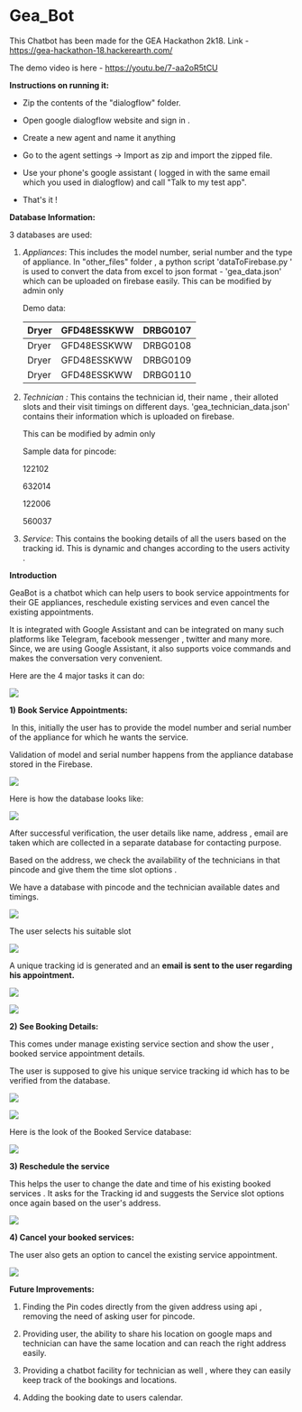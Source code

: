 # Gea_Bot



This Chatbot has been made for the GEA Hackathon 2k18. Link - https://gea-hackathon-18.hackerearth.com/ 

The demo video is here - https://youtu.be/7-aa2oR5tCU



**Instructions on running it:**

- Zip the contents of the "dialogflow" folder.

- Open google dialogflow website and sign in .

- Create a new agent and name it anything

- Go to the agent settings -> Import as zip and import the zipped file.

- Use your phone's google assistant ( logged in with the same email which you used in dialogflow) and call "Talk to my test app".

- That's it ! 




**Database Information:**

3 databases are used:

1. *Appliances*: This includes the model number, serial number and the type of appliance. In "other_files" folder , a python script 'dataToFirebase.py ' is used to convert the data from excel to json format - 'gea_data.json' which can be uploaded on firebase easily. This can be modified by admin only

   Demo data:

   | Dryer | GFD48ESSKWW | DRBG0107 |
   | ----- | ----------- | -------- |
   | Dryer | GFD48ESSKWW | DRBG0108 |
   | Dryer | GFD48ESSKWW | DRBG0109 |
   | Dryer | GFD48ESSKWW | DRBG0110 |

2. *Technician :* This contains the technician id, their name , their alloted slots and their visit timings on different days. 'gea_technician_data.json' contains their information which is uploaded on firebase. 

   This can be modified by admin only

   Sample data for pincode:

   122102

   632014

   122006

   560037

3. *Service*: This contains the booking details of all the users based on the tracking id. This is dynamic and changes according to the users activity .


**Introduction**

GeaBot is a chatbot which can help users to book service appointments for their GE appliances, reschedule existing services and even cancel the existing appointments. 

It is integrated with Google Assistant and can be integrated on many such platforms like Telegram, facebook messenger , twitter and many more. Since, we are using Google Assistant, it also supports voice commands and makes the conversation very convenient.



Here are the 4 major tasks it can do:



![](https://image.ibb.co/gn05B9/Whats_App_Image_2018_10_07_at_21_56_25_4.jpg)

**1) Book Service Appointments:** 

​	In this, initially the user has to provide the model number and serial number of the appliance for which he wants the service. 

Validation of model and serial number happens from the  appliance database stored in the Firebase.

![](https://image.ibb.co/iwTiW9/Whats_App_Image_2018_10_07_at_21_56_25_2.jpg)

Here is how the database looks like:

![](https://image.ibb.co/d0OxPU/Screenshot_288.png)



After successful verification, the user details like name, address , email are taken which are collected in a separate database for contacting purpose. 

Based on the address, we check the availability of the technicians in that pincode and give them the time slot options . 

We have a database with pincode and the technician available dates and timings.

![](https://image.ibb.co/dPJ8W9/Screenshot_289.png)



The user selects his suitable slot

![](https://image.ibb.co/k8POW9/Whats_App_Image_2018_10_07_at_21_56_25_1.jpg)

A unique tracking id is generated and an **email is sent to the user regarding his appointment.** 

![](https://image.ibb.co/mCggJp/Whats_App_Image_2018_10_07_at_21_56_25.jpg)

![](https://image.ibb.co/jyABjU/Screenshot_290.png)



**2) See Booking Details:**

This comes under manage existing service section and show the user , booked service appointment details. 

The user is supposed to give his unique service tracking id which has to be verified from the database.

![](https://image.ibb.co/mNUqB9/Whats_App_Image_2018_10_07_at_21_56_26_4.jpg)

![](https://image.ibb.co/dW2oyp/Whats_App_Image_2018_10_07_at_21_56_26_3.jpg)

Here is the look of the Booked Service database:



![](https://image.ibb.co/cGhP4U/Screenshot_287.png)



**3) Reschedule the service**

This helps the user to change the date and time of his existing booked services . It asks for the Tracking id and suggests the Service slot options once again based on the user's address.



![](https://image.ibb.co/fnQ8yp/Whats_App_Image_2018_10_07_at_21_56_26_2.jpg)

**4) Cancel your booked services:**

The user also gets an option to cancel the existing service appointment.



![](https://image.ibb.co/eB9CPU/Whats_App_Image_2018_10_07_at_21_56_26.jpg)

**Future Improvements:**

1) Finding the Pin codes directly from the given address using api , removing the need of asking user for pincode.

2) Providing user, the ability to share his location on google maps and technician can have the same location and can reach the right address easily.

3) Providing a chatbot facility for technician as well , where they can easily keep track of the bookings and locations.

4) Adding the booking date to users calendar. 